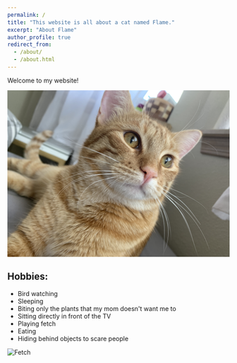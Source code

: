 ```yaml
---
permalink: /
title: "This website is all about a cat named Flame."
excerpt: "About Flame"
author_profile: true
redirect_from: 
  - /about/
  - /about.html
---
```



Welcome to my website!

![A photo of me](../images/IMG_3651.JPG)

## Hobbies:
- Bird watching
- Sleeping 
- Biting only the plants that my mom doesn't want me to
- Sitting directly in front of the TV
- Playing fetch
- Eating
- Hiding behind objects to scare people

![Fetch](../images/IMG_0814.jpg)

